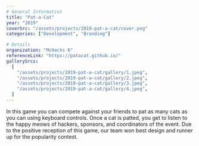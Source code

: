 ```yaml
---
# General Information
title: "Pat-a-Cat"
year: "2019"
coverSrc: "/assets/projects/2019-pat-a-cat/cover.png"
categories: ["Development", "Branding"]

# Details
organization: "McHacks 6"
referenceLink: "https://patacat.github.io/"
gallerySrcs:
  [
    "/assets/projects/2019-pat-a-cat/gallery/1.jpeg",
    "/assets/projects/2019-pat-a-cat/gallery/2.jpeg",
    "/assets/projects/2019-pat-a-cat/gallery/3.jpeg",
    "/assets/projects/2019-pat-a-cat/gallery/4.jpeg",
  ]
---
```


In this game you can compete against your friends to pat as many cats as you can using keyboard controls. Once a cat is patted, you get to listen to the happy meows of hackers, sponsors, and coordinators of the event. Due to the positive reception of this game, our team won best design and runner up for the popularity contest.
